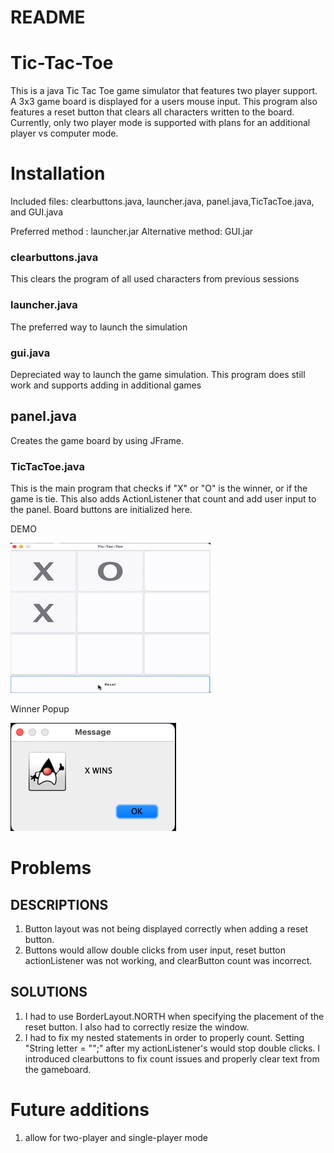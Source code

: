 # README


# Tic-Tac-Toe
This is a java Tic Tac Toe game simulator that features two player support. A 3x3 game board is displayed for a users mouse input. This program also features a reset button that clears all characters written to the board. Currently, only two player mode is supported with plans for an additional player vs computer mode.

# Installation
Included files: clearbuttons.java, launcher.java, panel.java,TicTacToe.java, and GUI.java

Preferred method : launcher.jar
Alternative method: GUI.jar

### clearbuttons.java
This clears the program of all used characters from previous sessions 

### launcher.java
The preferred way to launch the simulation

### gui.java
Depreciated way to launch the game simulation. This program does still work and supports adding in additional games

## panel.java
Creates the game board by using JFrame.

### TicTacToe.java
This is the main program that checks if "X" or "O" is the winner, or if the game is tie. This also adds ActionListener that count and add user input to the panel. Board buttons are initialized here.



DEMO



![alt-tag](media/ttt-demo.gif)


Winner Popup



![img](media/win.jpg)


# Problems 
## DESCRIPTIONS
1. Button layout was not being displayed correctly when adding a reset button.
2. Buttons would allow double clicks from user input, reset button actionListener was not working, and clearButton count was incorrect.
## SOLUTIONS
1. I had to use BorderLayout.NORTH when specifying the placement of the reset button. I also had to correctly resize the window.
2. I had to fix my nested statements in order to properly count. Setting "String letter = "";" after my actionListener's would stop double clicks. I introduced clearbuttons to fix count issues and properly clear text from the gameboard.

# Future additions
1. allow for two-player and single-player mode